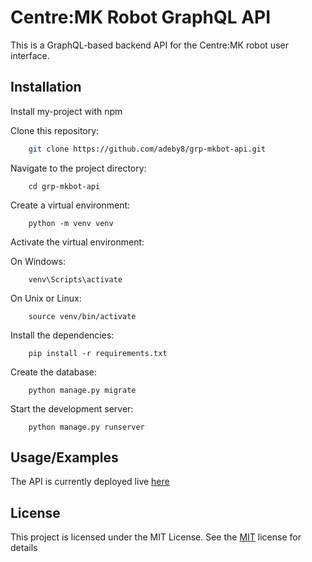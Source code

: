 
# Centre:MK Robot GraphQL API

This is a GraphQL-based backend API for the Centre:MK robot user interface.

## Installation

Install my-project with npm

Clone this repository: 

```bash
    git clone https://github.com/adeby8/grp-mkbot-api.git
```

Navigate to the project directory: 
```
    cd grp-mkbot-api
```

Create a virtual environment: 
```
    python -m venv venv
```
Activate the virtual environment:

On Windows: 
```
    venv\Scripts\activate
```
On Unix or Linux: 
```
    source venv/bin/activate
```

Install the dependencies: 
```
    pip install -r requirements.txt
```

Create the database: 
```
    python manage.py migrate
```
Start the development server: 
```
    python manage.py runserver
```
## Usage/Examples

The API is currently deployed live [here](https://mkbot-api.onrender.com/graphql)

## License

This project is licensed under the MIT License. See the [MIT](https://choosealicense.com/licenses/mit/) license for details

